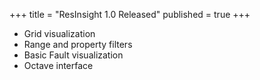 +++
title = "ResInsight 1.0 Released"
published = true
+++

- Grid visualization
- Range and property filters
- Basic Fault visualization
- Octave interface

